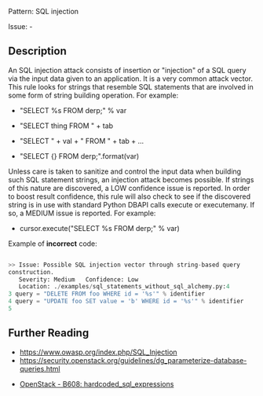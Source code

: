 Pattern: SQL injection

Issue: -

## Description

An SQL injection attack consists of insertion or "injection" of a SQL query
via the input data given to an application. It is a very common attack vector.
This rule looks for strings that resemble SQL statements that are
involved in some form of string building operation. For example:

- "SELECT %s FROM derp;" % var

- "SELECT thing FROM " \+ tab

- "SELECT " \+ val + " FROM " \+ tab + ...

- "SELECT {} FROM derp;".format(var)

Unless care is taken to sanitize and control the input data when building such
SQL statement strings, an injection attack becomes possible. If strings of
this nature are discovered, a LOW confidence issue is reported. In order to
boost result confidence, this rule will also check to see if the
discovered string is in use with standard Python DBAPI calls execute or
executemany. If so, a MEDIUM issue is reported. For example:

- cursor.execute("SELECT %s FROM derp;" % var)

Example of **incorrect** code:

```python

>> Issue: Possible SQL injection vector through string-based query
construction.
   Severity: Medium   Confidence: Low
   Location: ./examples/sql_statements_without_sql_alchemy.py:4
3 query = "DELETE FROM foo WHERE id = '%s'" % identifier
4 query = "UPDATE foo SET value = 'b' WHERE id = '%s'" % identifier
5

```

## Further Reading

  - <https://www.owasp.org/index.php/SQL_Injection>
  - <https://security.openstack.org/guidelines/dg_parameterize-database-queries.html>
* [OpenStack - B608: hardcoded_sql_expressions](https://docs.openstack.org/developer/bandit/plugins/hardcoded_sql_expressions.html)
